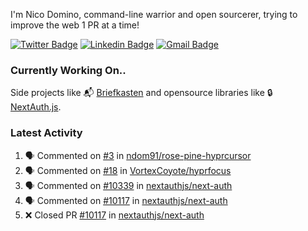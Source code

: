 
I'm Nico Domino, command-line warrior and open sourcerer, trying to improve the web 1 PR at a time!

[![Twitter Badge](https://img.shields.io/badge/-@ndom91-1ca0f1?style=flat-square&labelColor=1ca0f1&logo=twitter&logoColor=white&link=https://twitter.com/ndom91)](https://twitter.com/ndom91) [![Linkedin Badge](https://img.shields.io/badge/-ndom91-blue?style=flat-square&logo=Linkedin&logoColor=white&link=https://www.linkedin.com/in/ndom91/)](https://www.linkedin.com/in/ndom91/) [![Gmail Badge](https://img.shields.io/badge/-yo@ndo.dev-c14438?style=flat-square&logo=mail.ru&logoColor=white&link=mailto:yo@ndo.dev)](mailto:yo@ndo.dev)

### Currently Working On..

Side projects like 📬 [Briefkasten](https://briefkastenhq.com) and opensource libraries like 🔒 [NextAuth.js](https://github.com/nextauthjs/next-auth).

<!--START_SECTION_PROFILE_VIEWS:readme-info-->
<!--END_SECTION_PROFILE_VIEWS:readme-info-->

<!--START_SECTION_DAILY_COMMIT:readme-info-->
<!--END_SECTION_DAILY_COMMIT:readme-info-->

<!--START_SECTION_WEEKLY_COMMIT:readme-info-->
<!--END_SECTION_WEEKLY_COMMIT:readme-info-->

### Latest Activity

<!--START_SECTION:activity-->
1. 🗣 Commented on [#3](https://github.com/ndom91/rose-pine-hyprcursor/issues/3#issuecomment-2002597462) in [ndom91/rose-pine-hyprcursor](https://github.com/ndom91/rose-pine-hyprcursor)
2. 🗣 Commented on [#18](https://github.com/VortexCoyote/hyprfocus/issues/18#issuecomment-2002399717) in [VortexCoyote/hyprfocus](https://github.com/VortexCoyote/hyprfocus)
3. 🗣 Commented on [#10339](https://github.com/nextauthjs/next-auth/pull/10339#issuecomment-2002294595) in [nextauthjs/next-auth](https://github.com/nextauthjs/next-auth)
4. 🗣 Commented on [#10117](https://github.com/nextauthjs/next-auth/pull/10117#issuecomment-2002039983) in [nextauthjs/next-auth](https://github.com/nextauthjs/next-auth)
5. ❌ Closed PR [#10117](https://github.com/nextauthjs/next-auth/pull/10117) in [nextauthjs/next-auth](https://github.com/nextauthjs/next-auth)
<!--END_SECTION:activity-->
